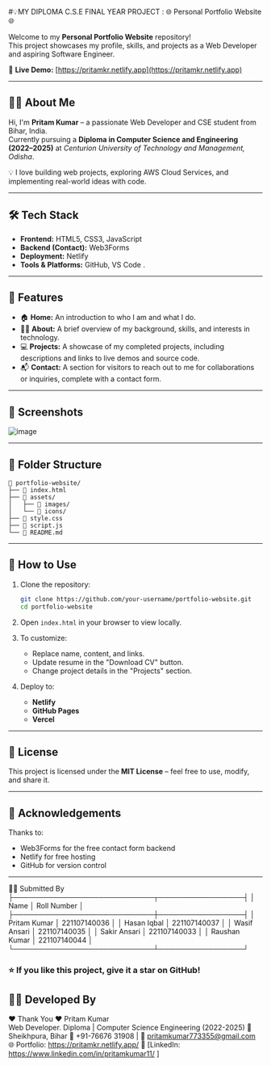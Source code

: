 
#💡MY DIPLOMA C.S.E  FINAL YEAR PROJECT :  🌐 Personal Portfolio Website 🌐

Welcome to my **Personal Portfolio Website** repository!  
This project showcases my profile, skills, and projects as a Web Developer and aspiring Software Engineer.

🔗 **Live Demo:** [https://pritamkr.netlify.app](https://pritamkr.netlify.app)

---

## 👨‍💻 About Me

Hi, I'm **Pritam Kumar** – a passionate Web Developer and CSE student from Bihar, India.  
Currently pursuing a **Diploma in Computer Science and Engineering (2022–2025)** at *Centurion University of Technology and Management, Odisha*.

💡 I love building web projects, exploring AWS Cloud Services, and implementing real-world ideas with code.

---

## 🛠️ Tech Stack

- **Frontend:** HTML5, CSS3, JavaScript
- **Backend (Contact):** Web3Forms
- **Deployment:** Netlify
- **Tools & Platforms:** GitHub, VS Code .

---

## 💼 Features

- 🏠 **Home:** An introduction to who I am and what I do.
- 👨‍🎓 **About:** A brief overview of my background, skills, and interests in technology.
- 💻 **Projects:** A showcase of my completed projects, including descriptions and links to live demos and source code.
- 📬 **Contact:** A section for visitors to reach out to me for collaborations or inquiries, complete with a contact form.

---

## 📸 Screenshots
![image](https://github.com/user-attachments/assets/051c494b-c5fa-4996-921d-d845068035c4)

---

## 📂 Folder Structure

```
📁 portfolio-website/
├── 📄 index.html
├── 📁 assets/
│   ├── 📁 images/
│   └── 📁 icons/
├── 📄 style.css
├── 📄 script.js
└── 📄 README.md
```

---

## 🚀 How to Use

1. Clone the repository:
   ```bash
   git clone https://github.com/your-username/portfolio-website.git
   cd portfolio-website
   ```

2. Open `index.html` in your browser to view locally.

3. To customize:
   - Replace name, content, and links.
   - Update resume in the "Download CV" button.
   - Change project details in the "Projects" section.

4. Deploy to:
   - **Netlify**
   - **GitHub Pages**
   - **Vercel**

---


## 📜 License

This project is licensed under the **MIT License** – feel free to use, modify, and share it.

---

## 🙏 Acknowledgements

Thanks to:
- Web3Forms for the free contact form backend
- Netlify for free hosting
- GitHub for version control

---
👨‍💻 Submitted By                  
├────────────────────────────┬─────────────────┤
│ Name                       │ Roll Number      │
├────────────────────────────┼─────────────────┤
│ Pritam Kumar               │ 221107140036     │
│ Hasan Iqbal                │ 221107140037     │
│ Wasif Ansari               │ 221107140035     │
│ Sakir Ansari               │ 221107140033     │
│ Raushan Kumar              │ 221107140044     │
└────────────────────────────┴─────────────────┘

### ⭐ If you like this project, give it a star on GitHub!

## 👨‍💻 Developed By ##
❤️ Thank You ❤️
 Pritam Kumar  
 Web Developer. 
 Diploma | Computer Science Engineering (2022-2025)
  📍 Sheikhpura, Bihar 
  📱 +91-76676 31908 | 
  📧 pritamkumar773355@gmail.com 
  🌐 Portfolio: https://pritamkr.netlify.app/ 🔗 [LinkedIn: https://www.linkedin.com/in/pritamkumar11/ ]
